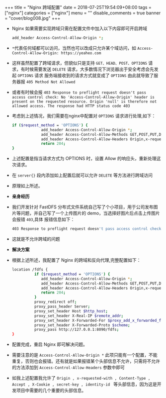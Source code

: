 +++
title = "Nginx 跨域配置"
date = 2018-07-25T19:54:09+08:00
tags = ["nginx"]
categories = ["nginx"]
menu = ""
disable_comments = true
banner = "cover/blog008.jpg"
+++

- Nginx 如果需要实现跨域只需在配置文件中加入以下内容即可开启跨域
  
    ```bash
    add_header Access-Control-Allow-Origin *;
    ```

- `*`代表任何域都可以访问，当然也可以改成只允许某个域访问，如 `Access-Control-Allow-Origin: https://yeaheo.com`
- 这样虽然配置了跨域请求，但貌似只是支持 `GET、HEAD、POST、OPTIONS` 请求，有时候需要发送 `DELETE` 请求，大多数情况下浏览器出于安全考虑会先发起 `OPTIONS` 请求
服务端接收到的请求方式就变成了 `OPTIONS` 由此就导致了服务器报 `405 Method Not Allowed`
- 或者有时候会报 `403 Response to preflight request doesn't pass access control check: No 'Access-Control-Allow-Origin' header is present on the requested resource. Origin 'null' is therefore not allowed access. The response had HTTP status code 403`
- 考虑到上述情况，我们需要在nginx中配置对 `OPTIONS` 请求进行处理,如下：
  
    ```bash
    if ($request_method = 'OPTIONS') {
                 add_header Access-Control-Allow-Origin *;
                 add_header Access-Control-Allow-Methods GET,POST,PUT,DELETE,OPTIONS;
                 add_header Access-Control-Allow-Headers Origin,x-requested-with,Content-Type,Accept,X-Cookie,secret-key,identity-id;
                 return 204;
    }
    ```

- 上述配置是指当请求方式为 OPTIONS 时，设置 Allow 的响应头，重新处理这次请求。
- 在 `server{}` 段内添加如上配置后就可以允许 `DELETE` 等方法进行跨域访问
- 原理如上所述。

- **亲身经历**
- 我们开发针对 FastDFS 分布式文件系统自己写了个小项目，用于公司发布图片等问题，并自己写了一个上传图片的 demo，当选择好图片后点击上传图片会报错 `403`,具体
报错信息如下：
  
    ```bash
    403 Response to preflight request doesn't pass access control check: No 'Access-Control-Allow-Origin' header is present on the requested resource. Origin 'null' is therefore not allowed access. The response had HTTP status code 403
    ```

- 这就是不允许跨域的问题

- **解决方案**
- 根据上述所述，我配置了 Nginx 的跨域和反向代理,完整配置如下：
  
    ```bash
    location /fdfs {
              if ($request_method = 'OPTIONS') {
                 add_header Access-Control-Allow-Origin *;
                 add_header Access-Control-Allow-Methods GET,POST,PUT,DELETE,OPTIONS;
                 add_header Access-Control-Allow-Headers Origin,x-requested-with,Content-Type,Accept,X-Cookie,secret-key,identity-id;
                 return 204;
              }
              proxy_redirect off;
              proxy_pass_header Server;
              proxy_set_header Host $http_host;
              proxy_set_header X-Real-IP $remote_addr;
              proxy_set_header X-Forwarded-For $proxy_add_x_forwarded_for;
              proxy_set_header X-Forwarded-Proto $scheme;
              proxy_pass http://127.0.0.1:8090/fdfs;
    }
    ```

- 配置完成，重启 Nginx 即可解决问题。
- 需要注意的是 `Access-Control-Allow-Origin *` 此项只能有一个配置，不能重复，否则也会报错。还有就是如果报错某个头部信息不允许，只需将不允许的方法添加到
 `Access-Control-Allow-Headers` 参数中即可
- 如我上述配置我允许了 `Origin , x-requested-with , Content-Type , Accept , X-Cookie , secret-key , identity-id `  等头部信息，因为这是开发项目中需要的几个重要的头部信息。
